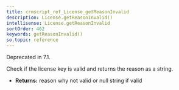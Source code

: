 ```yaml
---
title: crmscript_ref_License_getReasonInvalid
description: License.getReasonInvalid()
intellisense: License.getReasonInvalid
sortOrder: 462
keywords: getReasonInvalid()
so.topic: reference
---
```



Deprecated in 7.1.


Check if the license key is valid and returns the reason as a string.


* **Returns:** reason why not valid or null string if valid


